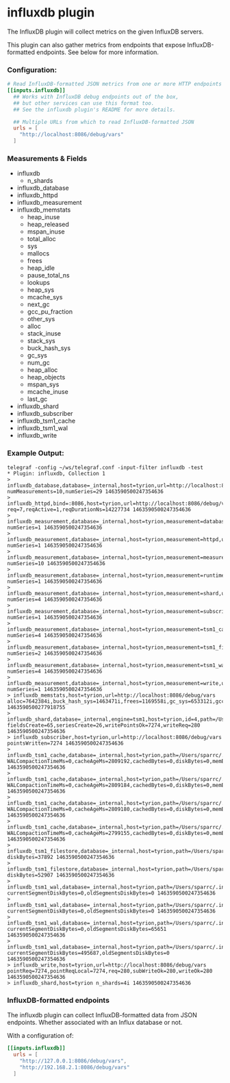 # influxdb plugin

The InfluxDB plugin will collect metrics on the given InfluxDB servers.

This plugin can also gather metrics from endpoints that expose
InfluxDB-formatted endpoints. See below for more information.

### Configuration:

```toml
# Read InfluxDB-formatted JSON metrics from one or more HTTP endpoints
[[inputs.influxdb]]
  ## Works with InfluxDB debug endpoints out of the box,
  ## but other services can use this format too.
  ## See the influxdb plugin's README for more details.

  ## Multiple URLs from which to read InfluxDB-formatted JSON
  urls = [
    "http://localhost:8086/debug/vars"
  ]
```

### Measurements & Fields

- influxdb
  - n_shards
- influxdb_database
- influxdb_httpd
- influxdb_measurement
- influxdb_memstats
  - heap_inuse
  - heap_released
  - mspan_inuse
  - total_alloc
  - sys
  - mallocs
  - frees
  - heap_idle
  - pause_total_ns
  - lookups
  - heap_sys
  - mcache_sys
  - next_gc
  - gcc_pu_fraction
  - other_sys
  - alloc
  - stack_inuse
  - stack_sys
  - buck_hash_sys
  - gc_sys
  - num_gc
  - heap_alloc
  - heap_objects
  - mspan_sys
  - mcache_inuse
  - last_gc
- influxdb_shard
- influxdb_subscriber
- influxdb_tsm1_cache
- influxdb_tsm1_wal
- influxdb_write

### Example Output:

```
telegraf -config ~/ws/telegraf.conf -input-filter influxdb -test
* Plugin: influxdb, Collection 1
> influxdb_database,database=_internal,host=tyrion,url=http://localhost:8086/debug/vars numMeasurements=10,numSeries=29 1463590500247354636
> influxdb_httpd,bind=:8086,host=tyrion,url=http://localhost:8086/debug/vars req=7,reqActive=1,reqDurationNs=14227734 1463590500247354636
> influxdb_measurement,database=_internal,host=tyrion,measurement=database,url=http://localhost:8086/debug/vars numSeries=1 1463590500247354636
> influxdb_measurement,database=_internal,host=tyrion,measurement=httpd,url=http://localhost:8086/debug/vars numSeries=1 1463590500247354636
> influxdb_measurement,database=_internal,host=tyrion,measurement=measurement,url=http://localhost:8086/debug/vars numSeries=10 1463590500247354636
> influxdb_measurement,database=_internal,host=tyrion,measurement=runtime,url=http://localhost:8086/debug/vars numSeries=1 1463590500247354636
> influxdb_measurement,database=_internal,host=tyrion,measurement=shard,url=http://localhost:8086/debug/vars numSeries=4 1463590500247354636
> influxdb_measurement,database=_internal,host=tyrion,measurement=subscriber,url=http://localhost:8086/debug/vars numSeries=1 1463590500247354636
> influxdb_measurement,database=_internal,host=tyrion,measurement=tsm1_cache,url=http://localhost:8086/debug/vars numSeries=4 1463590500247354636
> influxdb_measurement,database=_internal,host=tyrion,measurement=tsm1_filestore,url=http://localhost:8086/debug/vars numSeries=2 1463590500247354636
> influxdb_measurement,database=_internal,host=tyrion,measurement=tsm1_wal,url=http://localhost:8086/debug/vars numSeries=4 1463590500247354636
> influxdb_measurement,database=_internal,host=tyrion,measurement=write,url=http://localhost:8086/debug/vars numSeries=1 1463590500247354636
> influxdb_memstats,host=tyrion,url=http://localhost:8086/debug/vars alloc=7642384i,buck_hash_sys=1463471i,frees=1169558i,gc_sys=653312i,gcc_pu_fraction=0.00003825652361068311,heap_alloc=7642384i,heap_idle=9912320i,heap_inuse=9125888i,heap_objects=48276i,heap_released=0i,heap_sys=19038208i,last_gc=1463590480877651621i,lookups=90i,mallocs=1217834i,mcache_inuse=4800i,mcache_sys=16384i,mspan_inuse=70920i,mspan_sys=81920i,next_gc=11679787i,num_gc=141i,other_sys=1244233i,pause_total_ns=24034027i,stack_inuse=884736i,stack_sys=884736i,sys=23382264i,total_alloc=679012200i 1463590500277918755
> influxdb_shard,database=_internal,engine=tsm1,host=tyrion,id=4,path=/Users/sparrc/.influxdb/data/_internal/monitor/4,retentionPolicy=monitor,url=http://localhost:8086/debug/vars fieldsCreate=65,seriesCreate=26,writePointsOk=7274,writeReq=280 1463590500247354636
> influxdb_subscriber,host=tyrion,url=http://localhost:8086/debug/vars pointsWritten=7274 1463590500247354636
> influxdb_tsm1_cache,database=_internal,host=tyrion,path=/Users/sparrc/.influxdb/data/_internal/monitor/1,retentionPolicy=monitor,url=http://localhost:8086/debug/vars WALCompactionTimeMs=0,cacheAgeMs=2809192,cachedBytes=0,diskBytes=0,memBytes=0,snapshotCount=0 1463590500247354636
> influxdb_tsm1_cache,database=_internal,host=tyrion,path=/Users/sparrc/.influxdb/data/_internal/monitor/2,retentionPolicy=monitor,url=http://localhost:8086/debug/vars WALCompactionTimeMs=0,cacheAgeMs=2809184,cachedBytes=0,diskBytes=0,memBytes=0,snapshotCount=0 1463590500247354636
> influxdb_tsm1_cache,database=_internal,host=tyrion,path=/Users/sparrc/.influxdb/data/_internal/monitor/3,retentionPolicy=monitor,url=http://localhost:8086/debug/vars WALCompactionTimeMs=0,cacheAgeMs=2809180,cachedBytes=0,diskBytes=0,memBytes=42368,snapshotCount=0 1463590500247354636
> influxdb_tsm1_cache,database=_internal,host=tyrion,path=/Users/sparrc/.influxdb/data/_internal/monitor/4,retentionPolicy=monitor,url=http://localhost:8086/debug/vars WALCompactionTimeMs=0,cacheAgeMs=2799155,cachedBytes=0,diskBytes=0,memBytes=331216,snapshotCount=0 1463590500247354636
> influxdb_tsm1_filestore,database=_internal,host=tyrion,path=/Users/sparrc/.influxdb/data/_internal/monitor/1,retentionPolicy=monitor,url=http://localhost:8086/debug/vars diskBytes=37892 1463590500247354636
> influxdb_tsm1_filestore,database=_internal,host=tyrion,path=/Users/sparrc/.influxdb/data/_internal/monitor/2,retentionPolicy=monitor,url=http://localhost:8086/debug/vars diskBytes=52907 1463590500247354636
> influxdb_tsm1_wal,database=_internal,host=tyrion,path=/Users/sparrc/.influxdb/wal/_internal/monitor/1,retentionPolicy=monitor,url=http://localhost:8086/debug/vars currentSegmentDiskBytes=0,oldSegmentsDiskBytes=0 1463590500247354636
> influxdb_tsm1_wal,database=_internal,host=tyrion,path=/Users/sparrc/.influxdb/wal/_internal/monitor/2,retentionPolicy=monitor,url=http://localhost:8086/debug/vars currentSegmentDiskBytes=0,oldSegmentsDiskBytes=0 1463590500247354636
> influxdb_tsm1_wal,database=_internal,host=tyrion,path=/Users/sparrc/.influxdb/wal/_internal/monitor/3,retentionPolicy=monitor,url=http://localhost:8086/debug/vars currentSegmentDiskBytes=0,oldSegmentsDiskBytes=65651 1463590500247354636
> influxdb_tsm1_wal,database=_internal,host=tyrion,path=/Users/sparrc/.influxdb/wal/_internal/monitor/4,retentionPolicy=monitor,url=http://localhost:8086/debug/vars currentSegmentDiskBytes=495687,oldSegmentsDiskBytes=0 1463590500247354636
> influxdb_write,host=tyrion,url=http://localhost:8086/debug/vars pointReq=7274,pointReqLocal=7274,req=280,subWriteOk=280,writeOk=280 1463590500247354636
> influxdb_shard,host=tyrion n_shards=4i 1463590500247354636
```

### InfluxDB-formatted endpoints

The influxdb plugin can collect InfluxDB-formatted data from JSON endpoints.
Whether associated with an Influx database or not.

With a configuration of:

```toml
[[inputs.influxdb]]
  urls = [
    "http://127.0.0.1:8086/debug/vars",
    "http://192.168.2.1:8086/debug/vars"
  ]
```
